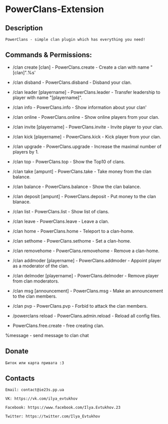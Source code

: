 # PowerClans-Extension

## Description
    PowerClans - simple clan plugin which has everything you need!

## Commands & Permissions:
   - /clan create [clan] - PowerClans.create - Create a clan with name "[clan]".%s'
   - /clan disband - PowerClans.disband - Disband your clan.
   - /clan leader [playername] - PowerClans.leader - Transfer leadership to player with name "[playername]".
   - /clan info - PowerClans.info - Show information about your clan'
   - /clan online - PowerClans.online - Show online players from your clan.
   - /clan invite [playername] - PowerClans.invite - Invite player to your clan.
   - /clan kick [playername] - PowerClans.kick - Kick player from your clan.
   - /clan upgrade - PowerClans.upgrade - Increase the maximal number of players by 1.
   - /clan top - PowerClans.top - Show the Top10 of clans.
   - /clan take [ampunt] - PowerClans.take - Take money from the clan balance.
   - /clan balance - PowerClans.balance - Show the clan balance.
   - /clan deposit [ampunt] - PowerClans.deposit - Put money to the clan blanace.
   - /clan list - PowerClans.list - Show list of clans.
   - /clan leave - PowerClans.leave - Leave a clan.
   - /clan home - PowerClans.home - Teleport to a clan-home.
   - /clan sethome - PowerClans.sethome - Set a clan-home.
   - /clan removehome - PowerClans.removehome - Remove a clan-home.
   - /clan addmoder [playername] - PowerClans.addmoder - Appoint player as a moderator of the clan.
   - /clan delmoder [playername] - PowerClans.delmoder - Remove player from clan moderators.
   - /clan msg [announcement] - PowerClans.msg - Make an announcement to the clan members.
   - /clan pvp - PowerClans.pvp -  Forbid to attack the clan members.

   - /powerclans reload - PowerClans.admin.reload - Reload all config files.
   - PowerClans.free.create - free creating clan.

   %message - send message to clan chat

## Donate
    Биток или карта привата :3

## Contacts

    Email: contact@ie23s.pp.ua
 
    VK: https://vk.com/ilya_evtukhov
 
    Facebook: https://www.facebook.com/Ilya.Evtukhov.23
 
    Twitter: https://twitter.com/Ilya_Evtukhov
 
 
